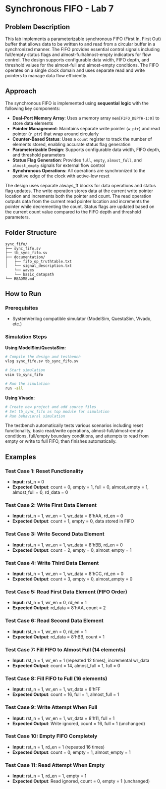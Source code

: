 # Synchronous FIFO - Lab 7

## Problem Description
This lab implements a parameterizable synchronous FIFO (First In, First Out) buffer that allows data to be written to and read from a circular buffer in a synchronized manner. The FIFO provides essential control signals including full/empty status flags and almost-full/almost-empty indicators for flow control. The design supports configurable data width, FIFO depth, and threshold values for the almost-full and almost-empty conditions. The FIFO operates on a single clock domain and uses separate read and write pointers to manage data flow efficiently.

## Approach
The synchronous FIFO is implemented using **sequential logic** with the following key components:

* **Dual-Port Memory Array**: Uses a memory array `mem[FIFO_DEPTH-1:0]` to store data elements
* **Pointer Management**: Maintains separate write pointer (`w_ptr`) and read pointer (`r_ptr`) that wrap around circularly
* **Counter-Based Status**: Uses a `count` register to track the number of elements stored, enabling accurate status flag generation
* **Parameterizable Design**: Supports configurable data width, FIFO depth, and threshold parameters
* **Status Flag Generation**: Provides `full`, `empty`, `almost_full`, and `almost_empty` signals for external flow control
* **Synchronous Operations**: All operations are synchronized to the positive edge of the clock with active-low reset

The design uses separate always_ff blocks for data operations and status flag updates. The write operation stores data at the current write pointer location and increments both the pointer and count. The read operation outputs data from the current read pointer location and increments the pointer while decrementing the count. Status flags are updated based on the current count value compared to the FIFO depth and threshold parameters.

## Folder Structure

```
sync_fifo/
├── sync_fifo.sv                      
├── tb_sync_fifo.sv                       
├── documentation/
│   ├── fifo_op_truthtable.txt           
│   └── signal_description.txt
    └── waves
    └── basic_datapath            
└── README.md                            
```

## How to Run

### Prerequisites
* SystemVerilog compatible simulator (ModelSim, QuestaSim, Vivado, etc.)

### Simulation Steps

**Using ModelSim/QuestaSim:**
```bash
# Compile the design and testbench
vlog sync_fifo.sv tb_sync_fifo.sv

# Start simulation
vsim tb_sync_fifo

# Run the simulation
run -all
```

**Using Vivado:**
```bash
# Create new project and add source files
# Set tb_sync_fifo as top module for simulation
# Run behavioral simulation
```

The testbench automatically tests various scenarios including reset functionality, basic read/write operations, almost-full/almost-empty conditions, full/empty boundary conditions, and attempts to read from empty or write to full FIFO, then finishes automatically.

## Examples

### Test Case 1: Reset Functionality
* **Input**: rst_n = 0
* **Expected Output**: count = 0, empty = 1, full = 0, almost_empty = 1, almost_full = 0, rd_data = 0

### Test Case 2: Write First Data Element
* **Input**: rst_n = 1, wr_en = 1, wr_data = 8'hAA, rd_en = 0
* **Expected Output**: count = 1, empty = 0, data stored in FIFO

### Test Case 3: Write Second Data Element
* **Input**: rst_n = 1, wr_en = 1, wr_data = 8'hBB, rd_en = 0
* **Expected Output**: count = 2, empty = 0, almost_empty = 1

### Test Case 4: Write Third Data Element
* **Input**: rst_n = 1, wr_en = 1, wr_data = 8'hCC, rd_en = 0
* **Expected Output**: count = 3, empty = 0, almost_empty = 0

### Test Case 5: Read First Data Element (FIFO Order)
* **Input**: rst_n = 1, wr_en = 0, rd_en = 1
* **Expected Output**: rd_data = 8'hAA, count = 2

### Test Case 6: Read Second Data Element
* **Input**: rst_n = 1, wr_en = 0, rd_en = 1
* **Expected Output**: rd_data = 8'hBB, count = 1

### Test Case 7: Fill FIFO to Almost Full (14 elements)
* **Input**: rst_n = 1, wr_en = 1 (repeated 12 times), incremental wr_data
* **Expected Output**: count = 14, almost_full = 1, full = 0

### Test Case 8: Fill FIFO to Full (16 elements)
* **Input**: rst_n = 1, wr_en = 1, wr_data = 8'hFF
* **Expected Output**: count = 16, full = 1, almost_full = 1

### Test Case 9: Write Attempt When Full
* **Input**: rst_n = 1, wr_en = 1, wr_data = 8'h11, full = 1
* **Expected Output**: Write ignored, count = 16, full = 1 (unchanged)

### Test Case 10: Empty FIFO Completely
* **Input**: rst_n = 1, rd_en = 1 (repeated 16 times)
* **Expected Output**: count = 0, empty = 1, almost_empty = 1

### Test Case 11: Read Attempt When Empty
* **Input**: rst_n = 1, rd_en = 1, empty = 1
* **Expected Output**: Read ignored, count = 0, empty = 1 (unchanged)